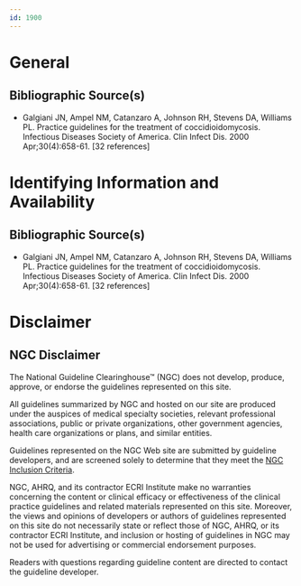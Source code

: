 ```yaml
---
id: 1900
---
```


# General

## Bibliographic Source(s)

- Galgiani JN, Ampel NM, Catanzaro A, Johnson RH, Stevens DA, Williams PL. Practice guidelines for the treatment of coccidioidomycosis. Infectious Diseases Society of America. Clin Infect Dis. 2000 Apr;30(4):658-61. [32 references]

# Identifying Information and Availability

## Bibliographic Source(s)

- Galgiani JN, Ampel NM, Catanzaro A, Johnson RH, Stevens DA, Williams PL. Practice guidelines for the treatment of coccidioidomycosis. Infectious Diseases Society of America. Clin Infect Dis. 2000 Apr;30(4):658-61. [32 references]

# Disclaimer

## NGC Disclaimer

The National Guideline Clearinghouse™ (NGC) does not develop, produce, approve, or endorse the guidelines represented on this site.

All guidelines summarized by NGC and hosted on our site are produced under the auspices of medical specialty societies, relevant professional associations, public or private organizations, other government agencies, health care organizations or plans, and similar entities.

Guidelines represented on the NGC Web site are submitted by guideline developers, and are screened solely to determine that they meet the [NGC Inclusion Criteria](/help-and-about/summaries/inclusion-criteria).

NGC, AHRQ, and its contractor ECRI Institute make no warranties concerning the content or clinical efficacy or effectiveness of the clinical practice guidelines and related materials represented on this site. Moreover, the views and opinions of developers or authors of guidelines represented on this site do not necessarily state or reflect those of NGC, AHRQ, or its contractor ECRI Institute, and inclusion or hosting of guidelines in NGC may not be used for advertising or commercial endorsement purposes.

Readers with questions regarding guideline content are directed to contact the guideline developer.

